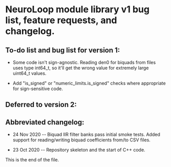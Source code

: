 # NeuroLoop module library v1 bug list, feature requests, and changelog.


## To-do list and bug list for version 1:

* Some code isn't sign-agnostic. Reading den0 for biquads from files uses
type int64_t, so it'll get the wrong value for extremely large uint64_t
values.

* Add "is_signed<T>" or "numeric_limits<T>.is_signed" checks where
appropriate for sign-sensitive code.


## Deferred to version 2:


## Abbreviated changelog:

* 24 Nov 2020 --
Biquad IIR filter banks pass initial smoke tests.
Added support for reading/writing biquad coefficients from/to CSV files.

* 23 Oct 2020 --
Repository skeleton and the start of C++ code.


This is the end of the file.
